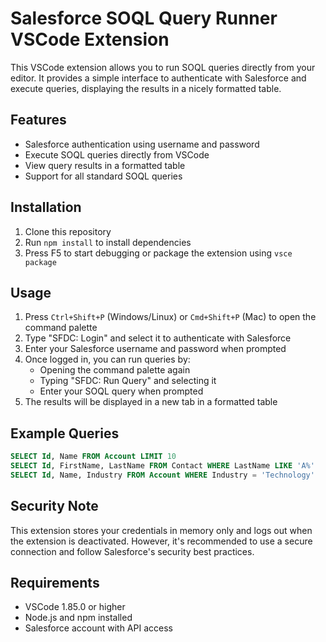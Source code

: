 # Salesforce SOQL Query Runner VSCode Extension

This VSCode extension allows you to run SOQL queries directly from your editor. It provides a simple interface to authenticate with Salesforce and execute queries, displaying the results in a nicely formatted table.

## Features

- Salesforce authentication using username and password
- Execute SOQL queries directly from VSCode
- View query results in a formatted table
- Support for all standard SOQL queries

## Installation

1. Clone this repository
2. Run `npm install` to install dependencies
3. Press F5 to start debugging or package the extension using `vsce package`

## Usage

1. Press `Ctrl+Shift+P` (Windows/Linux) or `Cmd+Shift+P` (Mac) to open the command palette
2. Type "SFDC: Login" and select it to authenticate with Salesforce
3. Enter your Salesforce username and password when prompted
4. Once logged in, you can run queries by:
   - Opening the command palette again
   - Typing "SFDC: Run Query" and selecting it
   - Enter your SOQL query when prompted
5. The results will be displayed in a new tab in a formatted table

## Example Queries

```sql
SELECT Id, Name FROM Account LIMIT 10
SELECT Id, FirstName, LastName FROM Contact WHERE LastName LIKE 'A%'
SELECT Id, Name, Industry FROM Account WHERE Industry = 'Technology'
```

## Security Note

This extension stores your credentials in memory only and logs out when the extension is deactivated. However, it's recommended to use a secure connection and follow Salesforce's security best practices.

## Requirements

- VSCode 1.85.0 or higher
- Node.js and npm installed
- Salesforce account with API access 